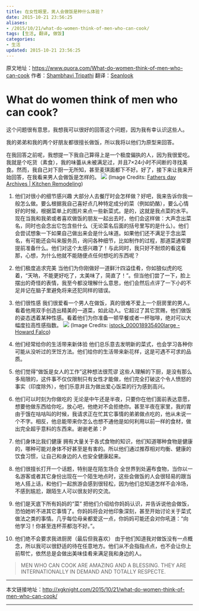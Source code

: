 ```yaml
---
title: 在女性眼里，男人会做饭是种什么体验？
date: 2015-10-21 23:56:25
aliases:
- /2015/10/21/what-do-women-think-of-men-who-can-cook/
tags: [生活, 翻译, 做饭]
categories: 
- 生活
updated: 2015-10-21 23:56:25
---
```


原文地址：https://www.quora.com/What-do-women-think-of-men-who-can-cook
作者：[Shambhavi Tripathi](https://www.quora.com/Shambhavi-Tripathi)
翻译：[Seanlook](http://xgknight.com)
#  What do women think of men who can cook?
 
这个问题很有意思，我想我可以很好的回答这个问题，因为我有幸认识这些人。
 
我的弟弟和我的两个好朋友都很擅长做饭，所以我将以他们为原型来回答。
 
在我回答之前呢，我想提一下我自己算得上是一个极度偏执的人，因为我很爱吃。我就是个吃货（素食），我的味蕾从未被满足过，并且7×24小时不间断的寻找美食。然而，我自己对下厨一无所知，甚至麦琪面都下不好。好了，接下来让我来开始回答，在我看来男人会做饭是怎样的。
   ![](https://qph.is.quoracdn.net/main-qimg-add9126874364a433c43fef58eca6ea9?convert_to_webp=true)
   (Image Credits: [Fathers day Archives | Kitchen Remodeling](http://blog.sembrodesigns.com/tag/fathers-day/))

<!-- more -->

1. 他们对很小的细节感兴趣
大部分人去餐厅时会怎样做？好吧，我来告诉你我一般怎么做。要么根据我自己喜好点几种特定成分的菜（例如奶酪），要么心情好的时候，根据菜单上的图片来点一些新菜式。是的，这就是我点菜的水平。现在当我和我弟或者喜欢做饭的朋友一起出去时，他们会这样做：大声念出菜名，同时也会念出它包含些什么（无论菜名后面的括号里写的是什么）。他们会尝试想象一下如果自己做出来会是什么味道。如果他们还不满足于念出菜名，有可能还会叫来服务员，询问各种细节，比如制作的过程，那道菜通常要提前准备什么。他们对这个太感兴趣了！与此同时，我只好不耐烦的看这看那，心想，为什么他就不能随便点任何想吃的东西呢？
 
2. 他们极度追求完美
当他们为你刚做好一道鲜汁四溢佳肴，你如狼似虎的吃着，“天呐，不能更好吃了，太美味了，简直了！”。但当他们尝了一下，脸上摆出的奇怪的表情，我至今都没理解什么意思，他们会然后点评了一下小的不足并记在脑子里避免将来还犯同样的错误。

3. 他们很性感
我们很爱看一个男人在做饭，真的很难不爱上一个厨房里的男人。看着他用双手创造出精美的一道菜，如此动人。它超过了其它赏赐，他们做饭的姿态透着某种性感。看着他们为你准备一顿早餐或者一杯咖啡，绝对可以大幅度拉高性感指数。
![](https://qph.is.quoracdn.net/main-qimg-dd5b1ae907feed29ebf3d60fdef322cd?convert_to_webp=true)
(Image Credits: [istock_000018935400large - Howard Falco](http://howardfalco.com/08/7-powerful-things-to-say-to-your-spouse-or-significant-other/istock_000018935400large/)) 

4. 他们经常给你的生活带来新体验
他们总乐意去发明新的菜式，也会学习各种你可能从没听过的烹饪方法。他们给你的生活带来新花样，这是可遇不可求的品质。
 
5. 他们觉得“做饭是女人的工作”这种想法很荒谬
 这些人理解的下厨，是没有那么多局限的，这件事不仅仅限制只有女性才能做，他们完全打破这个令人愤怒的事实（印度除外），他们乐意并且为做出爱心饭菜的行为感到高兴。
 
6. 他们可以时刻为你做吃的
无论是中午还是半夜，只要你在他们面前表达意愿，想要他做东西给你吃，放心吧，他绝对不会拒绝你。甚至半夜在家里，我的胃由于饿在咕咕叫的时候，我请求正在忙其它事情的弟弟做点吃的，他从未说一个不字。相反，他总能带来你怎么也想不通他是如何利用以前一样的食材，做出完全超乎意料的东西来。谢谢老弟：P
 
7. 他们身体比我们健康
拥有大量关于各式食物的知识，他们知道哪种食物是健康的，哪种可能对身体不好甚至是有害的。所以他们通过推荐相对均衡、健康的饮食习惯，让自己和身边的人也安全健康起来。

8. 他们很擅长打开一个话题，特别是在陌生场合
全世界到处遍布食物，当你以一名游客或者其它身份出现在一个陌生地点时，这些会做饭的人会很轻易的跟当地人搭上话，和他们一起旅游会感到很轻松，因为他们总知道怎样不会冷场，不感到尴尬，跟陌生人可以很友好的交流。

9. 他们是天底下所有妈妈的“菜”
把他们介绍给你妈妈认识，并告诉说他会做饭，恐怕她听不进其它事情了。你妈妈将会对他印象深刻，甚至开始讨论关于菜式做法之类的事情。几乎每位母亲都爱这一点，你妈妈可能还会对你吼道：“向他学习！你甚至连杯茶都泡不好。”。

10. 他们绝不会要求我进厨房（最后但我喜欢）
由于他们知道我对做饭没有一点概念，所以我可以很舒适的待在任意地方。他们从不会指指点点，也不会让你上前帮忙，依然总是会做出美味佳肴来满足我和身边的人。

> MEN WHO CAN COOK ARE AMAZING AND A BLESSING. THEY ARE INTERNATIONALLY IN DEMAND AND TOTALLY RESPECTE.



---

本文链接地址：http://xgknight.com/2015/10/21/what-do-women-think-of-men-who-can-cook/

---
